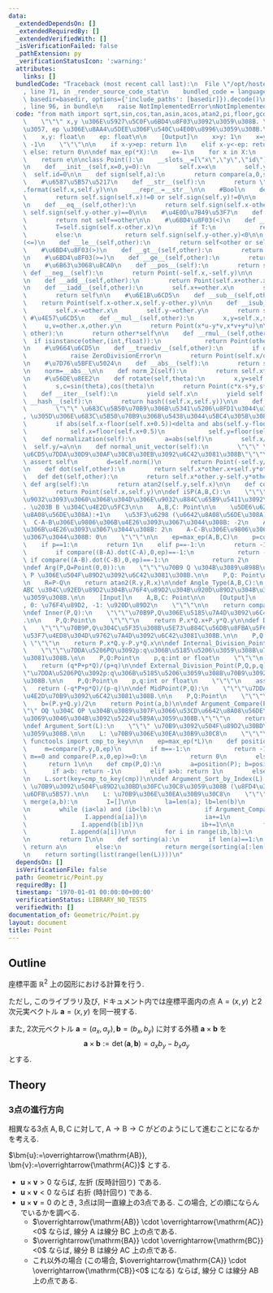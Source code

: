 ```yaml
---
data:
  _extendedDependsOn: []
  _extendedRequiredBy: []
  _extendedVerifiedWith: []
  _isVerificationFailed: false
  _pathExtension: py
  _verificationStatusIcon: ':warning:'
  attributes:
    links: []
  bundledCode: "Traceback (most recent call last):\n  File \"/opt/hostedtoolcache/Python/3.10.8/x64/lib/python3.10/site-packages/onlinejudge_verify/documentation/build.py\"\
    , line 71, in _render_source_code_stat\n    bundled_code = language.bundle(stat.path,\
    \ basedir=basedir, options={'include_paths': [basedir]}).decode()\n  File \"/opt/hostedtoolcache/Python/3.10.8/x64/lib/python3.10/site-packages/onlinejudge_verify/languages/python.py\"\
    , line 96, in bundle\n    raise NotImplementedError\nNotImplementedError\n"
  code: "from math import sqrt,sin,cos,tan,asin,acos,atan2,pi,floor,gcd\n\ndef compare(x,y,ep):\n\
    \    \"\"\" x,y \u306E\u5927\u5C0F\u6BD4\u8F03\u3092\u3059\u308B. \u305F\u3060\
    \u3057, ep \u306E\u8AA4\u5DEE\u306F\u540C\u4E00\u8996\u3059\u308B.\n\n    [Input]\n\
    \    x,y: float\n    ep: float\n\n    [Output]\n    x>y: 1\n    x=y: 0\n    x<y:\
    \ -1\n    \"\"\"\n\n    if x-y>ep: return 1\n    elif x-y<-ep: return -1\n   \
    \ else: return 0\n\ndef max_ep(*X):\n    e=-1\n    for x in X:\n        if x.ep>e:e=x.ep\n\
    \    return e\n\nclass Point():\n    __slots__=[\"x\",\"y\",\"id\"]\n    ep=1e-9\n\
    \n    def __init__(self,x=0,y=0):\n        self.x=x\n        self.y=y\n      \
    \  self.id=0\n\n    def sign(self,a):\n        return compare(a,0,self.ep)\n\n\
    \    #\u6587\u5B57\u5217\n    def __str__(self):\n        return \"({}, {})\"\
    .format(self.x,self.y)\n\n    __repr__=__str__\n\n    #Bool\n    def __bool__(self):\n\
    \        return self.sign(self.x)!=0 or self.sign(self.y)!=0\n\n    #\u7B49\u53F7\
    \n    def __eq__(self,other):\n        return self.sign(self.x-other.x)==0 and\
    \ self.sign(self.y-other.y)==0\n\n    #\u4E0D\u7B49\u53F7\n    def __ne__(self,other):\n\
    \        return not self==other\n\n    #\u6BD4\u8F03(<)\n    def __lt__(self,other):\n\
    \        T=self.sign(self.x-other.x)\n        if T:\n            return T<0\n\
    \        else:\n            return self.sign(self.y-other.y)<0\n\n    #\u6BD4\u8F03\
    (<=)\n    def __le__(self,other):\n        return self<other or self==other\n\n\
    \    #\u6BD4\u8F03(>)\n    def __gt__(self,other):\n        return other<self\n\
    \n    #\u6BD4\u8F03(>=)\n    def __ge__(self,other):\n        return other<=self\n\
    \n    #\u6B63\u3068\u8CA0\n    def __pos__(self):\n        return self\n\n   \
    \ def __neg__(self):\n        return Point(-self.x,-self.y)\n\n    #\u52A0\u6CD5\
    \n    def __add__(self,other):\n        return Point(self.x+other.x,self.y+other.y)\n\
    \n    def __iadd__(self,other):\n        self.x+=other.x\n        self.y+=other.y\n\
    \        return self\n\n    #\u6E1B\u6CD5\n    def __sub__(self,other):\n    \
    \    return Point(self.x-other.x,self.y-other.y)\n\n    def __isub__(self,other):\n\
    \        self.x-=other.x\n        self.y-=other.y\n        return self\n\n   \
    \ #\u4E57\u6CD5\n    def __mul__(self,other):\n        x,y=self.x,self.y\n   \
    \     u,v=other.x,other.y\n        return Point(x*u-y*v,x*v+y*u)\n\n    def __imul__(self,\
    \ other):\n        return other*self\n\n    def __rmul__(self,other):\n      \
    \  if isinstance(other,(int,float)):\n            return Point(other*self.x,other*self.y)\n\
    \n    #\u9664\u6CD5\n    def __truediv__(self,other):\n        if other==0:\n\
    \            raise ZeroDivisionError\n        return Point(self.x/other,self.y/other)\n\
    \n    #\u7D76\u5BFE\u5024\n    def __abs__(self):\n        return sqrt(self.x*self.x+self.y*self.y)\n\
    \n    norm=__abs__\n\n    def norm_2(self):\n        return self.x*self.x+self.y*self.y\n\
    \n    #\u56DE\u8EE2\n    def rotate(self,theta):\n        x,y=self.x,self.y\n\
    \        s,c=sin(theta),cos(theta)\n        return Point(c*x-s*y,s*x+c*y)\n\n\
    \    def __iter__(self):\n        yield self.x\n        yield self.y\n\n    def\
    \ __hash__(self):\n        return hash((self.x,self.y))\n\n    def latticization(self,delta=1e-7):\n\
    \        \"\"\" \u683C\u5B50\u70B9\u306B\u5341\u5206\u8FD1\u3044\u306A\u3089\u3070\
    , \u305D\u306E\u683C\u5B50\u70B9\u306B\u5438\u3044\u5BC4\u305B\u308B\"\"\"\n\n\
    \        if abs(self.x-floor(self.x+0.5))<delta and abs(self.y-floor(self.y+0.5))<delta:\n\
    \            self.x=floor(self.x+0.5)\n            self.y=floor(self.y+0.5)\n\n\
    \    def normalization(self):\n        a=abs(self)\n        self.x/=a\n      \
    \  self.y/=a\n\n    def normal_unit_vector(self):\n        \"\"\" \u5358\u4F4D\
    \u6CD5\u7DDA\u30D9\u30AF\u30C8\u30EB\u3092\u6C42\u3081\u308B\"\"\"\n\n       \
    \ assert self\n        d=self.norm()\n        return Point(-self.y/d,self.x/d)\n\
    \n    def dot(self,other):\n        return self.x*other.x+self.y*other.y\n\n \
    \   def det(self,other):\n        return self.x*other.y-self.y*other.x\n\n   \
    \ def arg(self):\n        return atan2(self.y,self.x)\n\n    def copy(self):\n\
    \        return Point(self.x,self.y)\n\ndef iSP(A,B,C):\n    \"\"\" A->B->C \u3068\
    \u9032\u3093\u3060\u3068\u304D\u306E\u9032\u884C\u65B9\u5411\u3092\u898B\u308B\
    . \u203B B \u304C\u4E2D\u5FC3\n\n    A,B,C: Point\n\n    \u5DE6\u6298 (\u53CD\u6642\
    \u8A08\u56DE\u308A):+1\n    \u53F3\u6298 (\u6642\u8A08\u56DE\u308A)   :-1\n  \
    \  C-A-B\u306E\u9806\u306B\u4E26\u3093\u3067\u3044\u308B: -2\n    A-B-C\u306E\u9806\
    \u306B\u4E26\u3093\u3067\u3044\u308B: 2\n    A-C-B\u306E\u9806\u306B\u4E26\u3093\
    \u3067\u3044\u308B: 0\n    \"\"\"\n\n    ep=max_ep(A,B,C)\n    p=compare((B-A).det(C-A),0,ep)\n\
    \    if p==1:\n        return 1\n    elif p==-1:\n        return -1\n    else:\n\
    \        if compare((B-A).dot(C-A),0,ep)==-1:\n            return -2\n       \
    \ if compare((A-B).dot(C-B),0,ep)==-1:\n            return 2\n        return 0\n\
    \ndef Arg(P,Q=Point(0,0)):\n    \"\"\"\u70B9 Q \u304B\u3089\u898B\u305F\u70B9\
    \ P \u306E\u504F\u89D2\u3092\u6C42\u3081\u308B.\n\n    P,Q: Point\n    \"\"\"\n\
    \n    R=P-Q\n    return atan2(R.y,R.x)\n\ndef Angle_Type(A,B,C):\n    \"\"\" \u89D2\
    ABC \u304C\u92ED\u89D2\u304B\u76F4\u89D2\u304B\u920D\u89D2\u304B\u3092\u5224\u5B9A\
    \u3059\u308B.\n\n    [Input]\n    A,B,C: Point\n\n    [Output]\n    1: \u92ED\u89D2\
    , 0: \u76F4\u89D2, -1: \u920D\u89D2\n    \"\"\"\n\n    return compare((A-B).dot(C-B),0,max_ep(A,B,C))\n\
    \ndef Inner(P,Q):\n    \"\"\"\u70B9P,Q\u306E\u5185\u7A4D\u3092\u6C42\u3081\u308B\
    .\n\n    P,Q:Point\n    \"\"\"\n    return P.x*Q.x+P.y*Q.y\n\ndef Det(P,Q):\n\
    \    \"\"\"\u70B9P,Q\u304C\u5F35\u308B\u5E73\u884C\u56DB\u8FBA\u5F62\u306E\u7B26\
    \u53F7\u4ED8\u304D\u9762\u7A4D\u3092\u6C42\u3081\u308B.\n\n    P,Q:Point\n   \
    \ \"\"\"\n    return P.x*Q.y-P.y*Q.x\n\ndef Internal_Division_Point(P,Q,p,q):\n\
    \    \"\"\"\u7DDA\u5206PQ\u3092p:q\u306B\u5185\u5206\u3059\u308B\u70B9\u3092\u6C42\
    \u3081\u308B.\n\n    P,Q:Point\n    p,q:int or float\n    \"\"\"\n    assert p+q\n\
    \    return (q*P+p*Q)/(p+q)\n\ndef External_Division_Point(P,Q,p,q):\n    \"\"\
    \"\u7DDA\u5206PQ\u3092p:q\u306B\u5185\u5206\u3059\u308B\u70B9\u3092\u6C42\u3081\
    \u308B.\n\n    P,Q:Point\n    p,q:int or float\n    \"\"\"\n    assert p-q\n \
    \   return (-q*P+p*Q)/(p-q)\n\ndef MidPoint(P,Q):\n    \"\"\"\u7DDA\u5206PQ\u306E\
    \u4E2D\u70B9\u3092\u6C42\u3081\u308B.\n\n    P,Q:Point\n    \"\"\"\n    a=(P.x+Q.x)/2\n\
    \    b=(P.y+Q.y)/2\n    return Point(a,b)\n\ndef Argument_Compare(P,Q):\n    \"\
    \"\" OQ \u304C OP \u304B\u3089\u307F\u3066\u53CD\u6642\u8A08\u56DE\u308A\u304B\
    \u3069\u3046\u304B\u3092\u5224\u5B9A\u3059\u308B.\"\"\"\n    return compare(Q.det(P),0,max(P.ep,Q.ep))\n\
    \ndef Argument_Sort(L):\n    \"\"\" \u70B9\u3092\u504F\u89D2\u30BD\u30FC\u30C8\
    \u3059\u308B.\n\n    L: \u70B9\u306E\u30EA\u30B9\u30C8\n    \"\"\"\n\n    from\
    \ functools import cmp_to_key\n\n    ep=max_ep(*L)\n    def position(P):\n   \
    \     m=compare(P.y,0,ep)\n        if m==-1:\n            return -1\n        elif\
    \ m==0 and compare(P.x,0,ep)>=0:\n            return 0\n        else:\n      \
    \      return 1\n\n    def cmp(P,Q):\n        a=position(P); b=position(Q)\n \
    \       if a<b: return -1\n        elif a>b: return 1\n        else:return -compare(P.det(Q),0,ep)\n\
    \n    L.sort(key=cmp_to_key(cmp))\n\ndef Argument_Sort_by_Index(L):\n    \"\"\"\
    \ \u70B9\u3092\u504F\u89D2\u30BD\u30FC\u30C8\u3059\u308B (\u8FD4\u308A\u5024\u306F\
    \u6DFB\u5B57).\n\n    L: \u70B9\u306E\u30EA\u30B9\u30C8\n    \"\"\"\n\n    def\
    \ merge(a,b):\n        I=[]\n\n        la=len(a); lb=len(b)\n        ia=0; ib=0\n\
    \n        while (ia<la) and (ib<lb):\n            if Argument_Compare(L[a[ia]],L[b[ib]])<=0:\n\
    \                I.append(a[ia])\n                ia+=1\n            else:\n \
    \               I.append(b[ib])\n                ib+=1\n\n        for i in range(ia,la):\n\
    \            I.append(a[i])\n\n        for i in range(ib,lb):\n            I.append(b[i])\n\
    \n        return I\n\n    def sorting(a):\n        if len(a)==1:\n           \
    \ return a\n        else:\n            return merge(sorting(a[:len(a)//2]),sorting(a[len(a)//2:]))\n\
    \n    return sorting(list(range(len(L))))\n"
  dependsOn: []
  isVerificationFile: false
  path: Geometric/Point.py
  requiredBy: []
  timestamp: '1970-01-01 00:00:00+00:00'
  verificationStatus: LIBRARY_NO_TESTS
  verifiedWith: []
documentation_of: Geometric/Point.py
layout: document
title: Point
---
```


## Outline

座標平面 $\mathbb{R}^2$ 上の図形における計算を行う.

ただし, このライブラリ及び, ドキュメント内では座標平面内の点 $\mathrm{A}=(x,y)$ と2次元実ベクトル $\bm{a}=(x,y)$ を同一視する.

また, 2次元ベクトル $\bm{a}=(a_x, a_y), \bm{b}=(b_x, b_y)$ に対する外積 $\bm{a} \times \bm{b}$ を
$$\bm{a} \times \bm{b}:=\det (\bm{a}, \bm{b})=a_x b_y-b_x a_y$$
とする.

## Theory

### 3点の進行方向

相異なる3点 $\mathrm{A}, \mathrm{B}, \mathrm{C}$ に対して, $\mathrm{A} \to \mathrm{B} \to \mathrm{C}$ がどのようにして進むことになるかを考える.

$\bm{u}:=\overrightarrow{\mathrm{AB}}, \bm{v}:=\overrightarrow{\mathrm{AC}}$ とする.

- $\bm{u} \times \bm{v}>0$ ならば, 左折 (反時計回り) である.
- $\bm{u} \times \bm{v}<0$ ならば 右折 (時計回り) である.
- $\bm{u} \times \bm{v}=0$ のとき, 3点は同一直線上の3点である. この場合, どの順にならんでいるかを調べる.
  - $\overrightarrow{\mathrm{AB}} \cdot \overrightarrow{\mathrm{AC}}<0$ ならば, 線分 $\mathrm{A}$ は線分 $\mathrm{BC}$ 上の点である.
  - $\overrightarrow{\mathrm{BA}} \cdot \overrightarrow{\mathrm{BC}}<0$ ならば, 線分 $\mathrm{B}$ は線分 $\mathrm{AC}$ 上の点である.
  - これ以外の場合 (この場合, $\overrightarrow{\mathrm{CA}} \cdot \overrightarrow{\mathrm{CB}}<0$ になる) ならば, 線分 $\mathrm{C}$ は線分 $\mathrm{AB}$ 上の点である.
